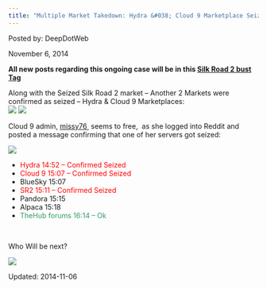 ```yaml
---
title: "Multiple Market Takedown: Hydra &#038; Cloud 9 Marketplace Seized"
---
```


Posted by: DeepDotWeb
    
<span>November 6, 2014</span>

<p><strong>All new posts regarding this ongoing case will be in this <a href="tag/silkroad2bust/">Silk Road 2 bust Tag</a></strong></p>
<p>Along with the Seized Silk Road 2 market &#8211; Another 2 Markets were confirmed as seized &#8211; Hydra &amp; Cloud 9 Marketplaces:<br />


<img src="/imgs/2014/11/hydra.png"/>
<img src="/imgs/2014/11/cloud9.png" />

<p>Cloud 9 admin, <a href="http://www.reddit.com/user/missy76">missy76 </a> seems to free,  as she logged into Reddit and posted a message confirming that one of her servers got seized:</p>
<img src="/imgs/2014/11/missy.png" />

<ul>
<li><span style="color: #ff0000;">Hydra 14:52 – Confirmed Seized</span></li>
<li><span style="color: #ff0000;">Cloud 9 15:07 – Confirmed Seized</span></li>
<li>BlueSky 15:07</li>
<li><span style="color: #ff0000;">SR2 15:11 – Confirmed Seized</span></li>
<li>Pandora 15:15</li>
<li>Alpaca 15:18</li>
<li><span style="color: #339966;">TheHub forums 16:14 &#8211; Ok</span></li>
</ul>
<p>&nbsp;</p>
<p>Who Will be next?</p>
<img src="/imgs/2014/11/down.png" />

    

Updated: 2014-11-06

